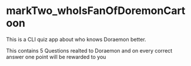 # markTwo_whoIsFanOfDoremonCartoon
This is a CLI quiz app about who knows Doraemon better. 

This contains 5 Questions realted to Doraemon and on every correct answer one point will be rewarded to you  
